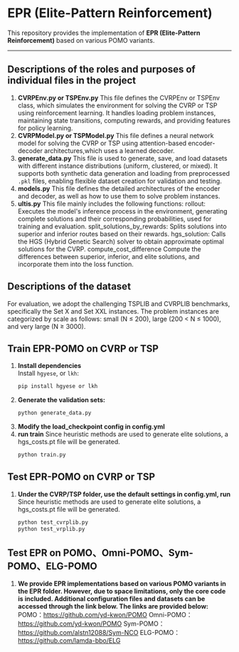 # EPR (Elite-Pattern Reinforcement)

This repository provides the implementation of **EPR (Elite-Pattern Reinforcement)** based on various POMO variants.

---
## Descriptions of the roles and purposes of individual files in the project
1. **CVRPEnv.py or TSPEnv.py**
   This file defines the CVRPEnv or TSPEnv class, which simulates the environment for solving the CVRP or TSP using reinforcement learning. It handles loading problem instances, maintaining state transitions, computing rewards, and providing features for policy learning.
2. **CVRPModel.py or TSPModel.py**
   This file defines a neural network model for solving the CVRP or TSP using attention-based encoder-decoder architectures,which uses a learned decoder.
3. **generate_data.py**
   This file is used to generate, save, and load datasets with different instance distributions (uniform, clustered, or mixed). It supports both synthetic data generation and loading from preprocessed `.pkl` files, enabling flexible dataset creation for validation and testing. 
4. **models.py**
   This file defines the detailed architectures of the encoder and decoder, as well as how to use them to solve problem instances.
5. **ultis.py**
   This file mainly includes the following functions:
   rollout: Executes the model's inference process in the environment, generating complete solutions and their corresponding probabilities, used for training and evaluation. split_solutions_by_rewards: Splits solutions into superior and inferior routes based on their rewards. hgs_solution: Calls the HGS (Hybrid Genetic Search) solver to obtain approximate optimal solutions for the CVRP. compute_cost_difference Compute the differences between superior, inferior, and elite solutions, and incorporate them into the loss function.

## Descriptions of the dataset
For evaluation, we adopt the challenging TSPLIB and CVRPLIB benchmarks, specifically the Set X and Set XXL instances. The problem instances are categorized by scale as follows: small (N ≤ 200), large (200 < N ≤ 1000), and very large (N ≥ 3000). 

## Train EPR-POMO on CVRP or TSP

1. **Install dependencies**  
   Install `hgyese`, or `lkh`:
   ```bash
   pip install hgyese or lkh
2. **Generate the validation sets:**
   ```bash
   python generate_data.py
3. **Modify the load_checkpoint config in config.yml**
4. **run train**
   Since heuristic methods are used to generate elite solutions, a hgs_costs.pt file will be generated.
   ```bash
   python train.py

## Test EPR-POMO on CVRP or TSP

1. **Under the CVRP/TSP folder, use the default settings in config.yml, run**
   Since heuristic methods are used to generate elite solutions, a hgs_costs.pt file will be generated.
   ```bash
   python test_cvrplib.py
   python test_vrplib.py
   
## Test EPR on POMO、Omni-POMO、Sym-POMO、ELG-POMO
1. **We provide EPR implementations based on various POMO variants in the EPR folder. However, due to space limitations, only the core code is included. Additional configuration files and datasets can be accessed through the link below. The links are provided below:**
POMO：https://github.com/yd-kwon/POMO
Omni-POMO：https://github.com/yd-kwon/POMO
Sym-POMO：https://github.com/alstn12088/Sym-NCO
ELG-POMO：https://github.com/lamda-bbo/ELG
